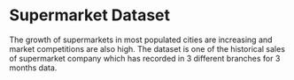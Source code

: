 # Supermarket Dataset
The growth of supermarkets in most populated cities are increasing and market competitions are also high. The dataset is one of the historical sales of supermarket company which has recorded in 3 different branches for 3 months data.
